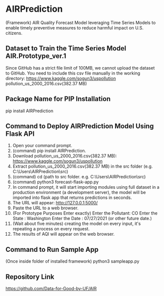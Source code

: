 # AIRPrediction
(Framework) AIR Quality Forecast Model leveraging Time Series Models to enable timely preventive measures to reduce harmful impact on U.S. citizens.

## Dataset to Train the Time Series Model AIR.Prototype_ver.1
Since GitHub has a strict file limit of 100MB, we cannot upload the dataset to GitHub.
You need to include this csv file manually in the working directory: 
https://www.kaggle.com/sogun3/uspollution
pollution_us_2000_2016.csv(382.37 MB)

## Package Name for PIP Installation
pip install AIRPrediction

## Command to Deploy AIRPrediction Model Using Flask API
1. Open your command prompt.
2. (command) pip install AIRPrediction.
3. Download pollution_us_2000_2016.csv(382.37 MB): https://www.kaggle.com/sogun3/uspollution
4. Extract pollution_us_2000_2016.csv(382.37 MB) in the src folder (e.g. C:\Users\AIRPrediction\src)
5. (command) cd (path to src folder. e.g. C:\Users\AIRPrediction\src)
6. (command) python3 forecast-flask-app.py
7. In command prompt, it will start importing modules using full dataset in a production environment (a development server), the model will be imported into flask app that returns predictions in seconds.
8. The URL will appear: http://127.0.0.1:5000/ 
9. Paste the URL to a web browser. 
10. (For Prototype Purposes Enter exactly) Enter the Pollutant: CO Enter the State : Washington Enter the Date : 07/27/2021 (or other future date.)
11. (Wait about five minutes) creating the model on every input, it's repeating a process on every request.
12. The results of AQI will appear on the web browser. 

## Command to Run Sample App
(Once inside folder of installed framework)
python3 sampleapp.py 

## Repository Link
https://github.com/Data-for-Good-by-UF/AIR
